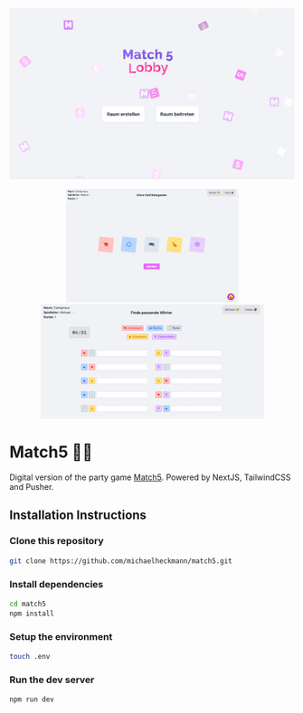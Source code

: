 <p align="center">
<img src="match1.png" width="700">
</p>
<p float="left" align="middle">
<img src="match2.png" width="305">
<img src="match3.png" width="395">
</p>

# Match5 👾🎨
Digital version of the party game [Match5](https://boardgamegeek.com/boardgame/306169/match-5). Powered by NextJS, TailwindCSS and Pusher.

## Installation Instructions

### Clone this repository

```bash
git clone https://github.com/michaelheckmann/match5.git
```

### Install dependencies

```bash
cd match5
npm install
```

### Setup the environment

```bash
touch .env
```

### Run the dev server

```bash
npm run dev
```

